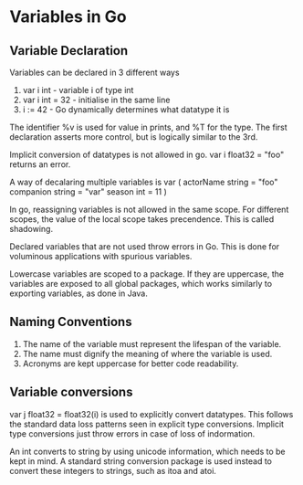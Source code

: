 # Variables in Go

## Variable Declaration

Variables can be declared in 3 different ways

1. var i int - variable i of type int
2. var i int = 32 - initialise in the same line
3. i := 42 - Go dynamically determines what datatype it is

The identifier %v is used for value in prints, and %T for the type. The first declaration asserts more control, but is logically similar to the 3rd.

Implicit conversion of datatypes is not allowed in go. var i float32 = "foo" returns an error.

A way of decalaring multiple variables is
var (
    actorName string = "foo"
    companion string = "var"
    season int = 11
)

In go, reassigning variables is not allowed in the same scope. For different scopes, the value of the local scope takes precendence. This is called shadowing.

Declared variables that are not used throw errors in Go. This is done for voluminous applications with spurious variables.

Lowercase variables are scoped to a package. If they are uppercase, the variables are exposed to all global packages, which works similarly to exporting variables, as done in Java.

## Naming Conventions

1. The name of the variable must represent the lifespan of the variable.
2. The name must dignify the meaning of where the variable is used.
3. Acronyms are kept uppercase for better code readability.

## Variable conversions

var j float32 = float32(i) is used to explicitly convert datatypes. This follows the standard data loss patterns seen in explicit type conversions. Implicit type conversions just throw errors in case of loss of indormation.

An int converts to string by using unicode information, which needs to be kept in mind. A standard string conversion package is used instead to convert these integers to strings, such as itoa and atoi.
